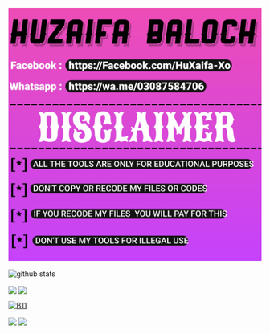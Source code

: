 ![alt-text](https://github.com/HuXaifa-Xo/HuXaifa-Xo/blob/Huzaifa/1601201705309.jpg)

![github stats](https://github-readme-stats.vercel.app/api?username=HuXaifa-Xo&show_icons=true&include_all_commits=true&theme=chartreuse-dark&cache_seconds=3200)

<img align="center" src="https://github-readme-stats.anuraghazra1.vercel.app/api/top-langs/?username=HuXaifa-Xo&layout=compact&theme=chartreuse-dark" />

<img align="center" src="https://github-readme-stats.anuraghazra1.vercel.app/api/pin/?username=HuXaifa-Xo&repo=HBI&theme=chartreuse-dark" />

<a href="https://github.com/botolmehedi/b11"><img title="B11" src="https://github-readme-stats.vercel.app/api/pin/?username=HuXaifa-Xo&repo=Pak-Crack&theme=vision-friendly-dark"></a>

<img align="center" src="https://github-readme-stats.anuraghazra1.vercel.app/api/pin/?username=HuXaifa-Xo&repo=H-Phish&theme=chartreuse-dark" />

<img align="center" src="https://github-readme-stats.anuraghazra1.vercel.app/api/pin/?username=HuXaifa-Xo&repo=HTR&theme=chartreuse-dark" />

